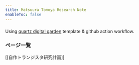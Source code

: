 ```yaml
---
title: Matsuura Tomoya Research Note 
enableToc: false
---
```


### 

Using [quartz digital garden](https://jzhao.xyz/posts/networked-thought) template & github action workflow.

### ページ一覧

[[自作トランジスタ研究計画]]